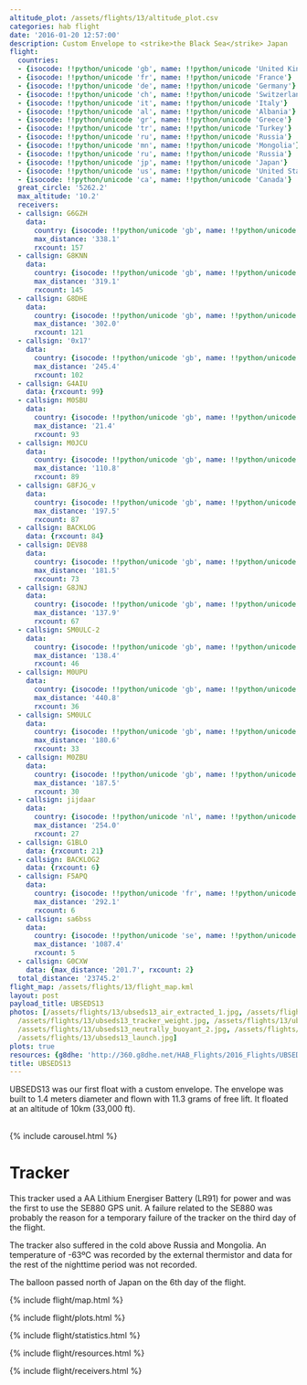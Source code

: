 ```yaml
---
altitude_plot: /assets/flights/13/altitude_plot.csv
categories: hab flight
date: '2016-01-20 12:57:00'
description: Custom Envelope to <strike>the Black Sea</strike> Japan
flight:
  countries:
  - {isocode: !!python/unicode 'gb', name: !!python/unicode 'United Kingdom'}
  - {isocode: !!python/unicode 'fr', name: !!python/unicode 'France'}
  - {isocode: !!python/unicode 'de', name: !!python/unicode 'Germany'}
  - {isocode: !!python/unicode 'ch', name: !!python/unicode 'Switzerland'}
  - {isocode: !!python/unicode 'it', name: !!python/unicode 'Italy'}
  - {isocode: !!python/unicode 'al', name: !!python/unicode 'Albania'}
  - {isocode: !!python/unicode 'gr', name: !!python/unicode 'Greece'}
  - {isocode: !!python/unicode 'tr', name: !!python/unicode 'Turkey'}
  - {isocode: !!python/unicode 'ru', name: !!python/unicode 'Russia'}
  - {isocode: !!python/unicode 'mn', name: !!python/unicode 'Mongolia'}
  - {isocode: !!python/unicode 'ru', name: !!python/unicode 'Russia'}
  - {isocode: !!python/unicode 'jp', name: !!python/unicode 'Japan'}
  - {isocode: !!python/unicode 'us', name: !!python/unicode 'United States'}
  - {isocode: !!python/unicode 'ca', name: !!python/unicode 'Canada'}
  great_circle: '5262.2'
  max_altitude: '10.2'
  receivers:
  - callsign: G6GZH
    data:
      country: {isocode: !!python/unicode 'gb', name: !!python/unicode 'United Kingdom'}
      max_distance: '338.1'
      rxcount: 157
  - callsign: G8KNN
    data:
      country: {isocode: !!python/unicode 'gb', name: !!python/unicode 'United Kingdom'}
      max_distance: '319.1'
      rxcount: 145
  - callsign: G8DHE
    data:
      country: {isocode: !!python/unicode 'gb', name: !!python/unicode 'United Kingdom'}
      max_distance: '302.0'
      rxcount: 121
  - callsign: '0x17'
    data:
      country: {isocode: !!python/unicode 'gb', name: !!python/unicode 'United Kingdom'}
      max_distance: '245.4'
      rxcount: 102
  - callsign: G4AIU
    data: {rxcount: 99}
  - callsign: M0SBU
    data:
      country: {isocode: !!python/unicode 'gb', name: !!python/unicode 'United Kingdom'}
      max_distance: '21.4'
      rxcount: 93
  - callsign: M0JCU
    data:
      country: {isocode: !!python/unicode 'gb', name: !!python/unicode 'United Kingdom'}
      max_distance: '110.8'
      rxcount: 89
  - callsign: G8FJG_v
    data:
      country: {isocode: !!python/unicode 'gb', name: !!python/unicode 'United Kingdom'}
      max_distance: '197.5'
      rxcount: 87
  - callsign: BACKLOG
    data: {rxcount: 84}
  - callsign: DEV88
    data:
      country: {isocode: !!python/unicode 'gb', name: !!python/unicode 'United Kingdom'}
      max_distance: '181.5'
      rxcount: 73
  - callsign: G8JNJ
    data:
      country: {isocode: !!python/unicode 'gb', name: !!python/unicode 'United Kingdom'}
      max_distance: '137.9'
      rxcount: 67
  - callsign: SM0ULC-2
    data:
      country: {isocode: !!python/unicode 'gb', name: !!python/unicode 'United Kingdom'}
      max_distance: '138.4'
      rxcount: 46
  - callsign: M0UPU
    data:
      country: {isocode: !!python/unicode 'gb', name: !!python/unicode 'United Kingdom'}
      max_distance: '440.8'
      rxcount: 36
  - callsign: SM0ULC
    data:
      country: {isocode: !!python/unicode 'gb', name: !!python/unicode 'United Kingdom'}
      max_distance: '180.6'
      rxcount: 33
  - callsign: M0ZBU
    data:
      country: {isocode: !!python/unicode 'gb', name: !!python/unicode 'United Kingdom'}
      max_distance: '187.5'
      rxcount: 30
  - callsign: jijdaar
    data:
      country: {isocode: !!python/unicode 'nl', name: !!python/unicode 'Netherlands'}
      max_distance: '254.0'
      rxcount: 27
  - callsign: G1BLO
    data: {rxcount: 21}
  - callsign: BACKLOG2
    data: {rxcount: 6}
  - callsign: F5APQ
    data:
      country: {isocode: !!python/unicode 'fr', name: !!python/unicode 'France'}
      max_distance: '292.1'
      rxcount: 6
  - callsign: sa6bss
    data:
      country: {isocode: !!python/unicode 'se', name: !!python/unicode 'Sweden'}
      max_distance: '1087.4'
      rxcount: 5
  - callsign: G0CXW
    data: {max_distance: '201.7', rxcount: 2}
  total_distance: '23745.2'
flight_map: /assets/flights/13/flight_map.kml
layout: post
payload_title: UBSEDS13
photos: [/assets/flights/13/ubseds13_air_extracted_1.jpg, /assets/flights/13/ubseds13_tracker.jpg,
  /assets/flights/13/ubseds13_tracker_weight.jpg, /assets/flights/13/ubseds13_deadweight.jpg,
  /assets/flights/13/ubseds13_neutrally_buoyant_2.jpg, /assets/flights/13/ubseds13_free_lift.jpg,
  /assets/flights/13/ubseds13_launch.jpg]
plots: true
resources: {g8dhe: 'http://360.g8dhe.net/HAB_Flights/2016_Flights/UBSEDS13_20160120/index.php?ind=7'}
title: UBSEDS13
---
```


UBSEDS13 was our first float with a custom envelope. The envelope was built to 1.4 meters diameter and flown with 11.3 grams of free lift. It floated at an altitude of 10km (33,000 ft).

<!--more-->

<br/>
{% include carousel.html %}
<br/>

# Tracker

This tracker used a AA Lithium Energiser Battery (LR91) for power and was the first to use the SE880 GPS unit. A failure related to the SE880 was probably the reason for a temporary failure of the tracker on the third day of the flight.

The tracker also suffered in the cold above Russia and Mongolia. An temperature of -63ºC was recorded by the external thermistor and data for the rest of the nighttime period was not recorded.

The balloon passed north of Japan on the 6th day of the flight.

{% include flight/map.html %}

{% include flight/plots.html %}

{% include flight/statistics.html %}

{% include flight/resources.html %}

{% include flight/receivers.html %}
